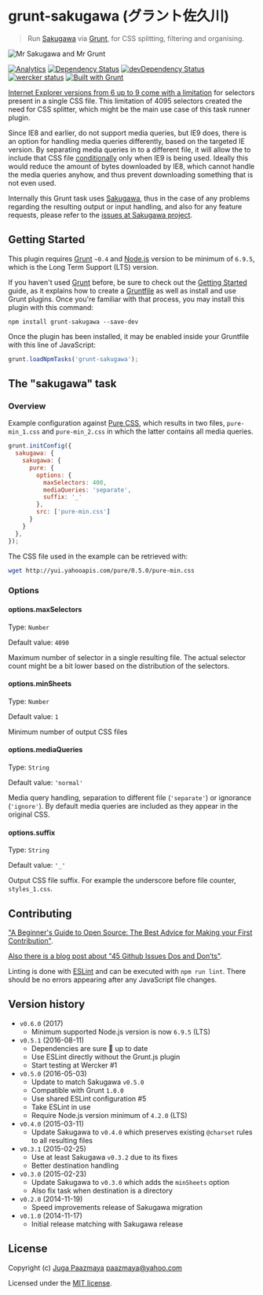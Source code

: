 # grunt-sakugawa (グラント佐久川)

> Run [Sakugawa][] via [Grunt](http://gruntjs.com/ "The JavaScript Task Runner"),
> for CSS splitting, filtering and organising.

![Mr Sakugawa and Mr Grunt](./logo.png)

[![Analytics](https://ga-beacon.appspot.com/UA-2643697-15/grunt-sakugawa/index?flat)](https://github.com/igrigorik/ga-beacon)
[![Dependency Status](https://img.shields.io/david/paazmaya/grunt-sakugawa.svg?style=flat-square)](https://david-dm.org/paazmaya/grunt-sakugawa)
[![devDependency Status](https://img.shields.io/david/dev/paazmaya/grunt-sakugawa.svg?style=flat-square)](https://david-dm.org/paazmaya/grunt-sakugawa#info=devDependencies)
[![wercker status](https://app.wercker.com/status/bfd3bc415622e44982d6c09bfe931e70/s "wercker status")](https://app.wercker.com/project/bykey/bfd3bc415622e44982d6c09bfe931e70)
[![Built with Grunt](http://img.shields.io/badge/Grunt-1.0-blue.svg?style=flat-square)](http://gruntjs.com/)

[Internet Explorer versions from 6 up to 9 come with a limitation][ieinternals] for
selectors present in a single CSS file. This limitation of 4095 selectors created the
need for CSS splitter, which might be the main use case of this task runner plugin.

Since IE8 and earlier, do not support media queries, but IE9 does, there is an option for handling
media queries differently, based on the targeted IE version. By separating media queries in
to a different file, it will allow the to include that CSS file [conditionally][] only when
IE9 is being used. Ideally this would reduce the amount of bytes downloaded by IE8, which
cannot handle the media queries anyhow, and thus prevent downloading something that is not
even used.

Internally this Grunt task uses [Sakugawa][], thus in the case of any problems regarding the
resulting output or input handling, and also for any feature requests, please refer to the
[issues at Sakugawa project](https://github.com/paazmaya/sakugawa/issues "Issues for Sakugawa").

## Getting Started

This plugin requires [Grunt](http://gruntjs.com/) `~0.4` and [Node.js](https://nodejs.org/en/)
version to be minimum of `6.9.5`, which is the Long Term Support (LTS) version.

If you haven't used [Grunt](http://gruntjs.com/) before, be sure to check out the
[Getting Started](http://gruntjs.com/getting-started) guide, as it explains how to create
a [Gruntfile](http://gruntjs.com/sample-gruntfile) as well as install and use Grunt plugins.
Once you're familiar with that process, you may install this plugin with this command:

```shell
npm install grunt-sakugawa --save-dev
```

Once the plugin has been installed, it may be enabled inside your Gruntfile with this line of JavaScript:

```js
grunt.loadNpmTasks('grunt-sakugawa');
```

## The "sakugawa" task

### Overview

Example configuration against [Pure CSS](http://purecss.io/ "A set of small, responsive CSS modules that you can use in every web project"),
which results in two files, `pure-min_1.css` and `pure-min_2.css` in which the latter
contains all media queries.


```js
grunt.initConfig({
  sakugawa: {
    sakugawa: {
      pure: {
        options: {
          maxSelectors: 400,
          mediaQueries: 'separate',
          suffix: '_'
        },
        src: ['pure-min.css']
      }
    }
  },
});
```

The CSS file used in the example can be retrieved with:

```sh
wget http://yui.yahooapis.com/pure/0.5.0/pure-min.css
```

### Options

#### options.maxSelectors

Type: `Number`

Default value: `4090`

Maximum number of selector in a single resulting file.
The actual selector count might be a bit lower based
on the distribution of the selectors.

#### options.minSheets

Type: `Number`

Default value: `1`

Minimum number of output CSS files

#### options.mediaQueries

Type: `String`

Default value: `'normal'`

Media query handling, separation to different file (`'separate'`) or ignorance (`'ignore'`).
By default media queries are included as they appear in the original CSS.

#### options.suffix

Type: `String`

Default value: `'_'`

Output CSS file suffix.
For example the underscore before file counter, `styles_1.css`.

## Contributing

["A Beginner's Guide to Open Source: The Best Advice for Making your First Contribution"](http://hf.heidilabs.com/blog/a-beginners-guide-to-open-source-making-your-first-contribution).

[Also there is a blog post about "45 Github Issues Dos and Don’ts"](https://davidwalsh.name/45-github-issues-dos-donts).

Linting is done with [ESLint](http://eslint.org) and can be executed with `npm run lint`.
There should be no errors appearing after any JavaScript file changes.

## Version history

* `v0.6.0` (2017)
  - Minimum supported Node.js version is now `6.9.5` (LTS)
* `v0.5.1` (2016-08-11)
  - Dependencies are sure :tophat: up to date
  - Use ESLint directly without the Grunt.js plugin
  - Start testing at Wercker #1
* `v0.5.0` (2016-05-03)
  - Update to match Sakugawa `v0.5.0`
  - Compatible with Grunt `1.0.0`
  - Use shared ESLint configuration #5
  - Take ESLint in use
  - Require Node.js version minimum of `4.2.0` (LTS)
* `v0.4.0` (2015-03-11)
  - Update Sakugawa to `v0.4.0` which preserves existing `@charset` rules to all resulting files
* `v0.3.1` (2015-02-25)
  - Use at least Sakugawa `v0.3.2` due to its fixes
  - Better destination handling
* `v0.3.0` (2015-02-23)
  - Update Sakugawa to `v0.3.0` which adds the `minSheets` option
  - Also fix task when destination is a directory
* `v0.2.0` (2014-11-19)
  - Speed improvements release of Sakugawa migration
* `v0.1.0` (2014-11-17)
  - Initial release matching with Sakugawa release

## License

Copyright (c) [Juga Paazmaya](https://paazmaya.fi) <paazmaya@yahoo.com>

Licensed under the [MIT license](LICENSE).


[Sakugawa]: https://github.com/paazmaya/sakugawa "CSS splitter, filter and organiser"
[ieinternals]: http://blogs.msdn.com/b/ieinternals/archive/2011/05/14/10164546.aspx "Stylesheet Limits in Internet Explorer"
[conditionally]: http://www.quirksmode.org/css/condcom.html "Conditional comments"
